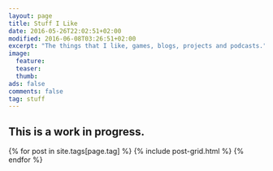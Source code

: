 ```yaml
---
layout: page
title: Stuff I Like
date: 2016-05-26T22:02:51+02:00
modified: 2016-06-08T03:26:51+02:00
excerpt: "The things that I like, games, blogs, projects and podcasts."
image:
  feature: 
  teaser:
  thumb:
ads: false
comments: false
tag: stuff
---
```


## This is a work in progress.

<div class="tiles">
{% for post in site.tags[page.tag] %}
  {% include post-grid.html %}
{% endfor %}
</div>